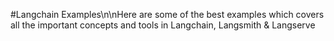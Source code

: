 #Langchain Examples\n\nHere are some of the best examples which covers all the important concepts and tools in Langchain, Langsmith & Langserve
